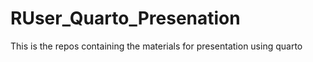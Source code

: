 # RUser_Quarto_Presenation
This is the repos  containing the materials for presentation using quarto
